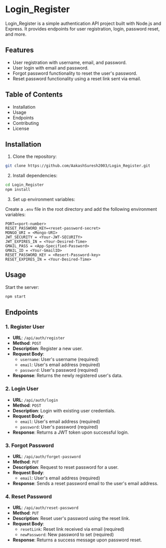 # Login_Register

Login_Register is a simple authentication API project built with Node.js and Express. It provides endpoints for user registration, login, password reset, and more.

## Features

- User registration with username, email, and password.
- User login with email and password.
- Forgot password functionality to reset the user's password.
- Reset password functionality using a reset link sent via email.


## Table of Contents

- Installation
- Usage
- Endpoints
- Contributing
- License

## Installation

1. Clone the repository:

```bash
git clone https://github.com/AakashSuresh2003/Login_Register.git
```

2. Install dependencies:

```bash
cd Login_Register
npm install
```

3. Set up environment variables:

Create a `.env` file in the root directory and add the following environment variables:

```
PORT=<port-number>
RESET_PASSWORD_KEY=<reset-password-secret>
MONGO_URI = <Mongo-URI>
JWT_SECURITY = <Your-JWT-SECURITY>
JWT_EXPIRES_IN = <Your-Desired-Time>
GMAIL_PASS = <App-Specified-Password>
GMAIL_ID = <Your-GmailID>
RESET_PASSWORD_KEY = <Resert-Password-key>
RESET_EXPIRES_IN = <Your-Desired-Time>
```

## Usage

Start the server:

```bash
npm start
```

## Endpoints

### 1. Register User

- **URL**: `/api/auth/register`
- **Method**: `POST`
- **Description**: Register a new user.
- **Request Body**:
  - `username`: User's username (required)
  - `email`: User's email address (required)
  - `password`: User's password (required)
- **Response**: Returns the newly registered user's data.

### 2. Login User

- **URL**: `/api/auth/login`
- **Method**: `POST`
- **Description**: Login with existing user credentials.
- **Request Body**:
  - `email`: User's email address (required)
  - `password`: User's password (required)
- **Response**: Returns a JWT token upon successful login.

### 3. Forgot Password

- **URL**: `/api/auth/forget-password`
- **Method**: `PUT`
- **Description**: Request to reset password for a user.
- **Request Body**:
  - `email`: User's email address (required)
- **Response**: Sends a reset password email to the user's email address.

### 4. Reset Password

- **URL**: `/api/auth/reset-password`
- **Method**: `PUT`
- **Description**: Reset user's password using the reset link.
- **Request Body**:
  - `resetLink`: Reset link received via email (required)
  - `newPassword`: New password to set (required)
- **Response**: Returns a success message upon password reset.
